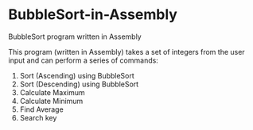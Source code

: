 # BubbleSort-in-Assembly
BubbleSort program written in Assembly

This program (written in Assembly) takes a set of integers 
from the user input and can perform a series of commands:

1. Sort (Ascending) using BubbleSort
2. Sort (Descending) using BubbleSort
3. Calculate Maximum
4. Calculate Minimum
5. Find Average
6. Search key
